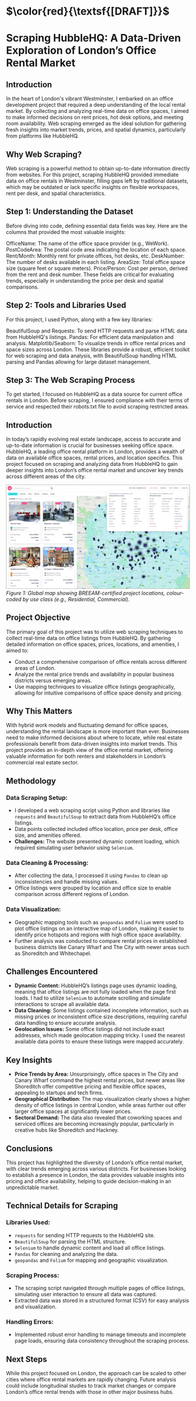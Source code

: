 # $\color{red}{\textsf{[DRAFT]}}$

# Scraping HubbleHQ: A Data-Driven Exploration of London’s Office Rental Market

## Introduction
In the heart of London's vibrant Westminster, I embarked on an office development project that required a deep understanding of the local rental market. By collecting and analyzing real-time data on office spaces, I aimed to make informed decisions on rent prices, hot desk options, and meeting room availability. Web scraping emerged as the ideal solution for gathering fresh insights into market trends, prices, and spatial dynamics, particularly from platforms like HubbleHQ.

## Why Web Scraping?
Web scraping is a powerful method to obtain up-to-date information directly from websites. For this project, scraping HubbleHQ provided immediate data on office rentals in Westminster, filling gaps left by traditional datasets, which may be outdated or lack specific insights on flexible workspaces, rent per desk, and spatial characteristics.

## Step 1: Understanding the Dataset
Before diving into code, defining essential data fields was key. Here are the columns that provided the most valuable insights:

OfficeName: The name of the office space provider (e.g., WeWork).
PostCodeArea: The postal code area indicating the location of each space.
Rent/Month: Monthly rent for private offices, hot desks, etc.
DeskNumber: The number of desks available in each listing.
AreaSize: Total office space size (square feet or square meters).
Price/Person: Cost per person, derived from the rent and desk number.
These fields are critical for evaluating trends, especially in understanding the price per desk and spatial comparisons.

## Step 2: Tools and Libraries Used
For this project, I used Python, along with a few key libraries:

BeautifulSoup and Requests: To send HTTP requests and parse HTML data from HubbleHQ's listings.
Pandas: For efficient data manipulation and analysis.
Matplotlib/Seaborn: To visualize trends in office rental prices and space sizes across London.
These libraries provide a robust, efficient toolkit for web scraping and data analysis, with BeautifulSoup handling HTML parsing and Pandas allowing for large dataset management.

## Step 3: The Web Scraping Process
To get started, I focused on HubbleHQ as a data source for current office rentals in London. Before scraping, I ensured compliance with their terms of service and respected their robots.txt file to avoid scraping restricted areas.





## Introduction
In today’s rapidly evolving real estate landscape, access to accurate and up-to-date information is crucial for businesses seeking office space. HubbleHQ, a leading office rental platform in London, provides a wealth of data on available office spaces, rental prices, and location specifics. This project focused on scraping and analyzing data from HubbleHQ to gain deeper insights into London’s office rental market and uncover key trends across different areas of the city.

![HubbleHQ Office Rental](links/website.jpg)
*Figure 1: Global map showing BREEAM-certified project locations, colour-coded by use class (e.g., Residential, Commercial).*

## Project Objective
The primary goal of this project was to utilize web scraping techniques to collect real-time data on office listings from HubbleHQ. By gathering detailed information on office spaces, prices, locations, and amenities, I aimed to:

- Conduct a comprehensive comparison of office rentals across different areas of London.
- Analyze the rental price trends and availability in popular business districts versus emerging areas.
- Use mapping techniques to visualize office listings geographically, allowing for intuitive comparisons of office space density and pricing.

## Why This Matters
With hybrid work models and fluctuating demand for office spaces, understanding the rental landscape is more important than ever. Businesses need to make informed decisions about where to locate, while real estate professionals benefit from data-driven insights into market trends. This project provides an in-depth view of the office rental market, offering valuable information for both renters and stakeholders in London’s commercial real estate sector.

## Methodology

### Data Scraping Setup:
- I developed a web scraping script using Python and libraries like `requests` and `BeautifulSoup` to extract data from HubbleHQ’s office listings.
- Data points collected included office location, price per desk, office size, and amenities offered.
- **Challenges:** The website presented dynamic content loading, which required simulating user behavior using `Selenium`.

### Data Cleaning & Processing:
- After collecting the data, I processed it using `Pandas` to clean up inconsistencies and handle missing values.
- Office listings were grouped by location and office size to enable comparison across different regions of London.

### Data Visualization:
- Geographic mapping tools such as `geopandas` and `Folium` were used to plot office listings on an interactive map of London, making it easier to identify price hotspots and regions with high office space availability.
- Further analysis was conducted to compare rental prices in established business districts like Canary Wharf and The City with newer areas such as Shoreditch and Whitechapel.

## Challenges Encountered
- **Dynamic Content:** HubbleHQ’s listings page uses dynamic loading, meaning that office listings are not fully loaded when the page first loads. I had to utilize `Selenium` to automate scrolling and simulate interactions to scrape all available data.
- **Data Cleaning:** Some listings contained incomplete information, such as missing prices or inconsistent office size descriptions, requiring careful data handling to ensure accurate analysis.
- **Geolocation Issues:** Some office listings did not include exact addresses, which made geolocation mapping tricky. I used the nearest available data points to ensure these listings were mapped accurately.

## Key Insights
- **Price Trends by Area:** Unsurprisingly, office spaces in The City and Canary Wharf command the highest rental prices, but newer areas like Shoreditch offer competitive pricing and flexible office spaces, appealing to startups and tech firms.
- **Geographical Distribution:** The map visualization clearly shows a higher density of office listings in central London, while areas further out offer larger office spaces at significantly lower prices.
- **Sectoral Demand:** The data also revealed that coworking spaces and serviced offices are becoming increasingly popular, particularly in creative hubs like Shoreditch and Hackney.

## Conclusions
This project has highlighted the diversity of London’s office rental market, with clear trends emerging across various districts. For businesses looking to establish a presence in London, the data provides valuable insights into pricing and office availability, helping to guide decision-making in an unpredictable market.

## Technical Details for Scraping

### Libraries Used:
- `requests` for sending HTTP requests to the HubbleHQ site.
- `BeautifulSoup` for parsing the HTML structure.
- `Selenium` to handle dynamic content and load all office listings.
- `Pandas` for cleaning and analyzing the data.
- `geopandas` and `Folium` for mapping and geographic visualization.

### Scraping Process:
- The scraping script navigated through multiple pages of office listings, simulating user interaction to ensure all data was captured.
- Extracted data was stored in a structured format (CSV) for easy analysis and visualization.

### Handling Errors:
- Implemented robust error handling to manage timeouts and incomplete page loads, ensuring data consistency throughout the scraping process.

## Next Steps
While this project focused on London, the approach can be scaled to other cities where office rental markets are rapidly changing. Future analysis could include longitudinal studies to track market changes or compare London’s office rental trends with those in other major business hubs.
